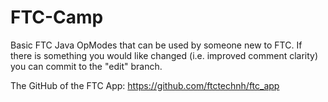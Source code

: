# FTC-Camp
Basic FTC Java OpModes that can be used by someone new to FTC.
If there is something you would like changed (i.e. improved comment clarity) you can commit to the "edit" branch.

The GitHub of the FTC App: https://github.com/ftctechnh/ftc_app
